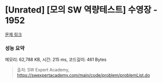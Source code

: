# [Unrated] [모의 SW 역량테스트] 수영장 - 1952 

[문제 링크](https://swexpertacademy.com/main/code/problem/problemDetail.do?contestProbId=AV5PpFQaAQMDFAUq) 

### 성능 요약

메모리: 62,788 KB, 시간: 215 ms, 코드길이: 461 Bytes



> 출처: SW Expert Academy, https://swexpertacademy.com/main/code/problem/problemList.do